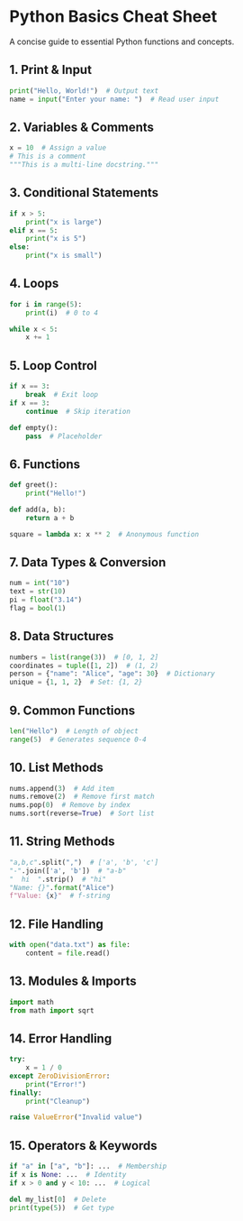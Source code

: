 # Python Basics Cheat Sheet 

A concise guide to essential Python functions and concepts.

## 1. Print & Input
```python
print("Hello, World!")  # Output text
name = input("Enter your name: ")  # Read user input
```

## 2. Variables & Comments
```python
x = 10  # Assign a value
# This is a comment
"""This is a multi-line docstring."""
```

## 3. Conditional Statements
```python
if x > 5:
    print("x is large")
elif x == 5:
    print("x is 5")
else:
    print("x is small")
```

## 4. Loops
```python
for i in range(5):
    print(i)  # 0 to 4

while x < 5:
    x += 1
```

## 5. Loop Control
```python
if x == 3:
    break  # Exit loop
if x == 3:
    continue  # Skip iteration

def empty():
    pass  # Placeholder
```

## 6. Functions
```python
def greet():
    print("Hello!")

def add(a, b):
    return a + b

square = lambda x: x ** 2  # Anonymous function
```

## 7. Data Types & Conversion
```python
num = int("10")
text = str(10)
pi = float("3.14")
flag = bool(1)
```

## 8. Data Structures
```python
numbers = list(range(3))  # [0, 1, 2]
coordinates = tuple([1, 2])  # (1, 2)
person = {"name": "Alice", "age": 30}  # Dictionary
unique = {1, 1, 2}  # Set: {1, 2}
```

## 9. Common Functions
```python
len("Hello")  # Length of object
range(5)  # Generates sequence 0-4
```

## 10. List Methods
```python
nums.append(3)  # Add item
nums.remove(2)  # Remove first match
nums.pop(0)  # Remove by index
nums.sort(reverse=True)  # Sort list
```

## 11. String Methods
```python
"a,b,c".split(",")  # ['a', 'b', 'c']
"-".join(['a', 'b'])  # "a-b"
"  hi  ".strip()  # "hi"
"Name: {}".format("Alice")
f"Value: {x}"  # f-string
```

## 12. File Handling
```python
with open("data.txt") as file:
    content = file.read()
```

## 13. Modules & Imports
```python
import math
from math import sqrt
```

## 14. Error Handling
```python
try:
    x = 1 / 0
except ZeroDivisionError:
    print("Error!")
finally:
    print("Cleanup")

raise ValueError("Invalid value")
```

## 15. Operators & Keywords
```python
if "a" in ["a", "b"]: ...  # Membership
if x is None: ...  # Identity
if x > 0 and y < 10: ...  # Logical

del my_list[0]  # Delete
print(type(5))  # Get type
```
